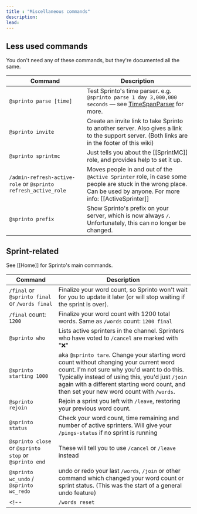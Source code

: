 ```yaml
---
title : "Miscellaneous commands"
description: 
lead: 
---
```


## Less used commands

You don't need any of these commands, but they're documented all the same.

| Command | Description |
| --- | --- |
| `@sprinto parse [time]` | Test Sprinto's time parser. e.g. `@sprinto parse 1 day 3,000,000 seconds` — see [TimeSpanParser](https://github.com/quole/TimeSpanParser) for more. |
| `@sprinto invite` | Create an invite link to take Sprinto to another server. Also gives a link to the support server. (Both links are in the footer of this wiki) |
| `@sprinto sprintmc` | Just tells you about the [[SprintMC]] role, and provides help to set it up. |
| `/admin-refresh-active-role` or `@sprinto refresh_active_role` | Moves people in and out of the `@Active Sprinter` role, in case some people are stuck in the wrong place. Can be used by anyone. For more info: [[ActiveSprinter]] |
| `@sprinto prefix` | Show Sprinto's prefix on your server, which is now always `/`. Unfortunately, this can no longer be changed. |

## Sprint-related

See [[Home]] for Sprinto's main commands.

| Command | Description |
| --- | --- |
| `/final` or `@sprinto final` or `/words final` | Finalize your word count, so Sprinto won't wait for you to update it later (or will stop waiting if the sprint is over).  |
| `/final` count: `1200` | Finalize your word count with 1200 total words. Same as `/words` count: `1200 final` |
| `@sprinto who` | Lists active sprinters in the channel. Sprinters who have voted to `/cancel` are marked with "❌" |
| `@sprinto starting 1000`| aka `@sprinto tare`. Change your starting word count without changing your current word count. I'm not sure why you'd want to do this. Typically instead of using this, you'd just `/join` again with a different starting word count, and then set your new word count with `/words`. |
| `@sprinto rejoin` | Rejoin a sprint you left with `/leave`, restoring your previous word count. |
| `@sprinto status` | Check your word count, time remaining and number of active sprinters. Will give your `/pings-status` if no sprint is running |
| `@sprinto close` or `@sprinto stop` or `@sprinto end` | These will tell you to use `/cancel` or `/leave` instead |
| `@sprinto wc_undo` / `@sprinto wc_redo` | undo or redo your last `/words`, `/join` or other command which changed your word count or sprint status. (This was the start of a general undo feature) |
<!-- | `/words reset`| Same as `/words 0 new` | -->